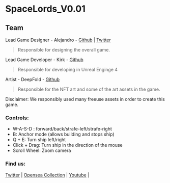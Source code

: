# SpaceLords_V0.01

## Team

Lead Game Designer - Alejandro - [Github](https://github.com/iamcapote) | [Twitter](https://twitter.com/iamcapote) 

> Responsible for designing the overall game.


Lead Game Developer - Kirk - [Github](https://github.com/kirklogan1)

> Responsible for developing in Unreal Enginge 4


Artist - DeepFold - [Github](https://github.com/Deep-Fold)

> Responsible for the NFT art and some of the art assets in the game.



Disclaimer: We responsibly used many freeuse assets in order to create this game.

### Controls:
* W-A-S-D : forward/back/strafe-left/strafe-right
* B: Anchor mode (allows building and stops ship)
* Q + E: Turn ship left/right
* Click + Drag: Turn ship in the direction of the mouse
* Scroll Wheel: Zoom camera

### Find us:

[Twitter](https://twitter.com/spacelordsnft) | [Opensea Collection](https://opensea.io/collection/spacelords) | [Youtube](https://www.youtube.com/channel/UCQgr0ET8u0LUhMAyPOS9zwg) | 
